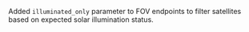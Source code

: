 Added `illuminated_only` parameter to FOV endpoints to filter satellites based on expected solar illumination status.
